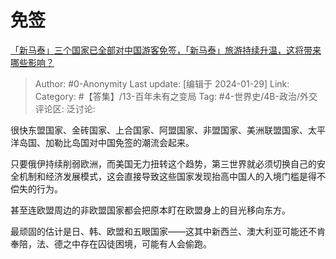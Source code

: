 # 免签
[「新马泰」三个国家已全部对中国游客免签，「新马泰」旅游持续升温，这将带来哪些影响？](https://www.zhihu.com/question/641773170/answer/3380264951)

> Author: #0-Anonymity
> Last update: [编辑于 2024-01-29]
> Link:
> Category: #【答集】/13-百年未有之变局
> Tag: #4-世界史/4B-政治/外交 
> 评论区:
> 泛讨论:

很快东盟国家、金砖国家、上合国家、阿盟国家、非盟国家、美洲联盟国家、太平洋岛国、加勒比岛国对中国免签的潮流会起来。

只要俄伊持续削弱欧洲，而美国无力扭转这个趋势，第三世界就必须切换自己的安全机制和经济发展模式，这会直接导致这些国家发现抬高中国人的入境门槛是得不偿失的行为。

甚至连欧盟周边的非欧盟国家都会把原本盯在欧盟身上的目光移向东方。

最顽固的估计是日、韩、欧盟和五眼国家——这其中新西兰、澳大利亚可能还不肯奉陪，法、德之中存在囚徒困境，可能有人会偷跑。
